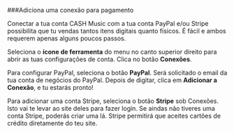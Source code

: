 ###Adiciona uma conexão para pagamento


Conectar a tua conta CASH Music com a tua conta PayPal e/ou Stripe possibilita que tu vendas tantos itens digitais quanto físicos. É fácil e ambos requerem apenas alguns poucos passos.

Seleciona o **ícone de ferramenta** <i class="icon icon-cog"></i> do menu no canto superior direito para abrir as tuas configurações de conta. Clica no botão **Conexões**. 

Para configurar PayPal, seleciona o botão **PayPal**. Será solicitado o email da tua conta de negócios do PayPal. Depois de digitar, clica em **Adicionar a Conexão**, e tu estarás pronto! 

Para adicionar uma conta Stripe, seleciona o botão **Stripe** sob Conexões. Isto vai te levar ao site deles para fazer login. Se aindas não tiveres uma conta Stripe, poderás criar uma lá. Stripe permitirá que aceites cartões de crédito diretamente do teu site. 
